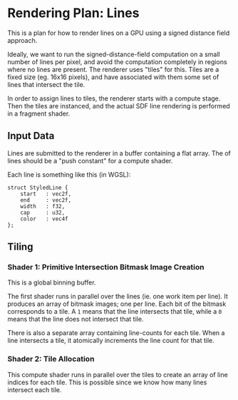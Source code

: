 # Rendering Plan: Lines

This is a plan for how to render lines on a GPU using a signed distance field
approach.

Ideally, we want to run the signed-distance-field computation on a small
number of lines per pixel, and avoid the computation completely in regions
where no lines are present. The renderer uses "tiles" for this. Tiles are a
fixed size (eg. 16x16 pixels), and have associated with them some set of lines
that intersect the tile.

In order to assign lines to tiles, the renderer starts with a compute stage.
Then the tiles are instanced, and the actual SDF line rendering is performed
in a fragment shader.

## Input Data

Lines are submitted to the renderer in a buffer containing a flat array.
The of lines should be a "push constant" for a compute shader.

Each line is something like this (in WGSL):

```
struct StyledLine {
    start   : vec2f,
    end     : vec2f,
    width   : f32,
    cap     : u32,
    color   : vec4f
};
```

## Tiling

### Shader 1: Primitive Intersection Bitmask Image Creation

This is a global binning buffer.

The first shader runs in parallel over the lines (ie. one work item per line).
It produces an array of bitmask images; one per line. Each bit of the bitmask
corresponds to a tile. A `1` means that the line intersects that tile, while
a `0` means that the line does not intersect that tile.

There is also a separate array containing line-counts for each tile. When a
line intersects a tile, it atomically increments the line count for that tile.

### Shader 2: Tile Allocation

This compute shader runs in parallel over the tiles to create an array of line
indices for each tile. This is possible since we know how many lines intersect
each tile.

